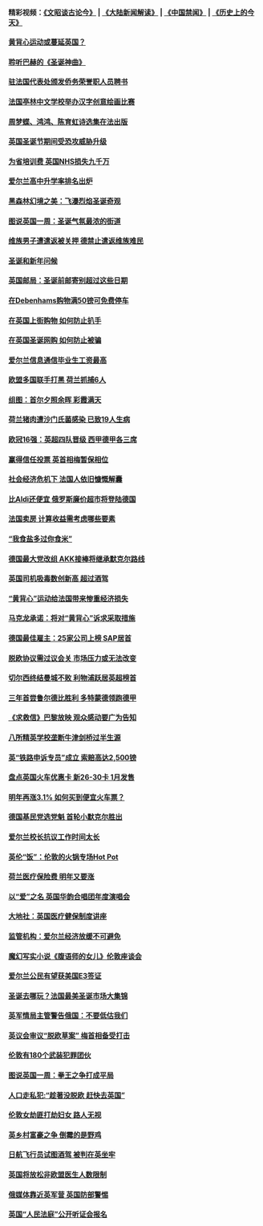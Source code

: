 #### 精彩视频：[《文昭谈古论今》](https://github.com/gfw-breaker/wenzhao/blob/master/README.md?t=12171831) | [《大陆新闻解读》](https://github.com/gfw-breaker/ntdtv-comedy/blob/master/README.md?t=12171831) | [《中国禁闻》](https://github.com/gfw-breaker/ntdtv-news/blob/master/README.md?t=12171831) | [《历史上的今天》](https://github.com/gfw-breaker/today-in-history/blob/master/README.md?t=12171831) 

#### [黄背心运动或蔓延英国？](../pages/nsc974/n10915769.md?t=12171831) 

#### [聆听巴赫的《圣诞神曲》](../pages/nsc974/n10910868.md?t=12171831) 

#### [驻法国代表处颁发侨务荣誉职人员聘书](../pages/nsc974/n10912829.md?t=12171831) 

#### [法国亭林中文学校举办汉字创意绘画比赛](../pages/nsc974/n10912809.md?t=12171831) 

#### [周梦蝶、鸿鸿、陈育虹诗选集在法出版](../pages/nsc974/n10912778.md?t=12171831) 

#### [英国圣诞节期间受恐攻威胁升级](../pages/nsc974/n10911486.md?t=12171831) 

#### [为省培训费  英国NHS损失九千万](../pages/nsc974/n10911478.md?t=12171831) 

#### [爱尔兰高中升学率排名出炉](../pages/nsc974/n10910761.md?t=12171831) 

#### [黑森林幻境之美：飞瀑烈焰圣诞奇观](../pages/nsc974/n10909442.md?t=12171831) 

#### [图说英国一周：圣诞气氛最浓的街道](../pages/nsc974/n10909173.md?t=12171831) 

#### [维族男子遭遣返被关押 德禁止遣返维族难民](../pages/nsc974/n10908943.md?t=12171831) 

#### [圣诞和新年问候](../pages/nsc974/n10909160.md?t=12171831) 

#### [英国邮局：圣诞前邮寄别超过这些日期](../pages/nsc974/n10909151.md?t=12171831) 

#### [在Debenhams购物满50镑可免费停车](../pages/nsc974/n10909136.md?t=12171831) 

#### [在英国上街购物 如何防止扒手](../pages/nsc974/n10909106.md?t=12171831) 

#### [在英国圣诞网购 如何防止被骗](../pages/nsc974/n10909085.md?t=12171831) 

#### [爱尔兰信息通信毕业生工资最高](../pages/nsc974/n10908531.md?t=12171831) 

#### [欧盟多国联手打黑 荷兰抓捕6人](../pages/nsc974/n10908389.md?t=12171831) 

#### [组图：首尔夕照余晖 彩霞满天](../pages/nsc974/n10908293.md?t=12171831) 

#### [荷兰猪肉遭沙门氏菌感染 已致19人生病](../pages/nsc974/n10908299.md?t=12171831) 

#### [欧冠16强：英超四队晋级 西甲德甲各三席](../pages/nsc974/n10907296.md?t=12171831) 

#### [赢得信任投票 英首相梅暂保相位](../pages/nsc974/n10907229.md?t=12171831) 

#### [社会经济危机下 法国人依旧慷慨解囊](../pages/nsc974/n10906090.md?t=12171831) 

#### [比Aldi还便宜 俄罗斯廉价超市将登陆德国](../pages/nsc974/n10905994.md?t=12171831) 

#### [法国卖房 计算收益需考虑哪些要素](../pages/nsc974/n10906125.md?t=12171831) 

#### [“我食盐多过你食米”](../pages/nsc974/n10905976.md?t=12171831) 

#### [德国最大党改组 AKK接棒将继承默克尔路线](../pages/nsc974/n10904680.md?t=12171831) 

#### [英国司机吸毒数创新高 超过酒驾](../pages/nsc974/n10904490.md?t=12171831) 

#### [“黄背心”运动给法国带来惨重经济损失](../pages/nsc974/n10904100.md?t=12171831) 

#### [马克龙承诺：将对“黄背心”诉求采取措施](../pages/nsc974/n10904057.md?t=12171831) 

#### [德国最佳雇主：25家公司上榜 SAP居首](../pages/nsc974/n10903789.md?t=12171831) 

#### [脱欧协议需过议会关 市场压力或无法改变](../pages/nsc974/n10901979.md?t=12171831) 

#### [切尔西终结曼城不败 利物浦跃居英超榜首](../pages/nsc974/n10900582.md?t=12171831) 

#### [三年首尝鲁尔德比胜利 多特蒙德领跑德甲](../pages/nsc974/n10900592.md?t=12171831) 

#### [《求救信》巴黎放映 观众感动要广为告知](../pages/nsc974/n10900019.md?t=12171831) 

#### [八所精英学校垄断牛津剑桥过半生源](../pages/nsc974/n10899861.md?t=12171831) 

#### [英“铁路申诉专员”成立 索赔高达2,500镑](../pages/nsc974/n10899001.md?t=12171831) 

#### [盘点英国火车优惠卡 新26-30卡 1月发售](../pages/nsc974/n10898992.md?t=12171831) 

#### [明年再涨3.1%   如何买到便宜火车票？](../pages/nsc974/n10898985.md?t=12171831) 

#### [德国基民党选党魁 首轮小默克尔胜出](../pages/nsc974/n10897678.md?t=12171831) 

#### [爱尔兰校长抗议工作时间太长](../pages/nsc974/n10897164.md?t=12171831) 

#### [英伦“饭”：伦敦的火锅专场Hot Pot](../pages/nsc974/n10897146.md?t=12171831) 

#### [荷兰医疗保险费 明年又要涨](../pages/nsc974/n10897113.md?t=12171831) 

#### [以“爱”之名 英国华韵合唱团年度演唱会](../pages/nsc974/n10897132.md?t=12171831) 

#### [大地社：英国医疗健保制度讲座](../pages/nsc974/n10897109.md?t=12171831) 

#### [监管机构：爱尔兰经济放缓不可避免](../pages/nsc974/n10897047.md?t=12171831) 

#### [魔幻写实小说《腹语师的女儿》伦敦座谈会](../pages/nsc974/n10897070.md?t=12171831) 

#### [爱尔兰公民有望获美国E3签证](../pages/nsc974/n10896956.md?t=12171831) 

#### [圣诞去哪玩？法国最美圣诞市场大集锦](../pages/nsc974/n10895365.md?t=12171831) 

#### [英军情局主管警告俄国：不要低估我们](../pages/nsc974/n10895238.md?t=12171831) 

#### [英议会审议“脱欧草案” 梅首相备受打击](../pages/nsc974/n10895260.md?t=12171831) 

#### [伦敦有180个武装犯罪团伙](../pages/nsc974/n10895487.md?t=12171831) 

#### [图说英国一周：拳王之争打成平局](../pages/nsc974/n10895330.md?t=12171831) 

#### [人口走私犯:“趁著没脱欧 赶快去英国”](../pages/nsc974/n10895316.md?t=12171831) 

#### [伦敦女劫匪打劫妇女 路人无视](../pages/nsc974/n10895309.md?t=12171831) 

#### [英乡村富豪之争  倒霉的是野鸡](../pages/nsc974/n10895305.md?t=12171831) 

#### [日航飞行员试图酒驾  被判在英坐牢](../pages/nsc974/n10895291.md?t=12171831) 

#### [英国将放松非欧盟医生人数限制](../pages/nsc974/n10895286.md?t=12171831) 

#### [俄媒体靠近英军营 英国防部警惕](../pages/nsc974/n10895265.md?t=12171831) 

#### [英国“人民法庭”公开听证会报名](../pages/nsc974/n10895219.md?t=12171831) 

